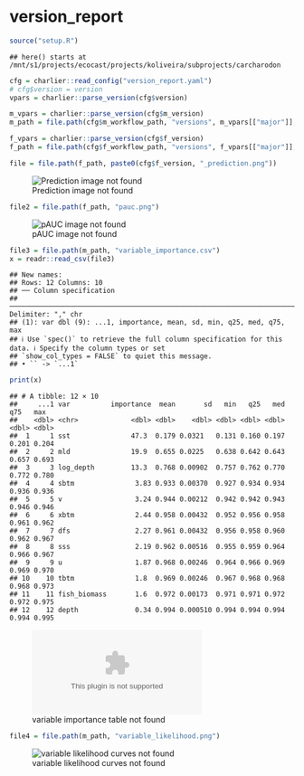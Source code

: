 version_report
================

``` r
source("setup.R")
```

    ## here() starts at /mnt/s1/projects/ecocast/projects/koliveira/subprojects/carcharodon

``` r
cfg = charlier::read_config("version_report.yaml")
# cfg$version = version
vpars = charlier::parse_version(cfg$version)

m_vpars = charlier::parse_version(cfg$m_version)
m_path = file.path(cfg$m_workflow_path, "versions", m_vpars[["major"]], m_vpars[["minor"]], cfg$m_version)

f_vpars = charlier::parse_version(cfg$f_version)
f_path = file.path(cfg$f_workflow_path, "versions", f_vpars[["major"]], f_vpars[["minor"]], cfg$f_version)
```

``` r
file = file.path(f_path, paste0(cfg$f_version, "_prediction.png"))
```

<figure>
<img
src="/mnt/s1/projects/ecocast/projects/koliveira/subprojects/carcharodon/workflows/forecast_workflow/versions/v01/000/v01.000.06/v01.000.06_prediction.png"
alt="Prediction image not found" />
<figcaption aria-hidden="true">Prediction image not found</figcaption>
</figure>

``` r
file2 = file.path(f_path, "pauc.png")
```

<figure>
<img
src="/mnt/s1/projects/ecocast/projects/koliveira/subprojects/carcharodon/workflows/forecast_workflow/versions/v01/000/v01.000.06/pauc.png"
alt="pAUC image not found" />
<figcaption aria-hidden="true">pAUC image not found</figcaption>
</figure>

``` r
file3 = file.path(m_path, "variable_importance.csv")
x = readr::read_csv(file3)
```

    ## New names:
    ## Rows: 12 Columns: 10
    ## ── Column specification
    ## ────────────────────────────────────────────────────────────────────────────────────── Delimiter: "," chr
    ## (1): var dbl (9): ...1, importance, mean, sd, min, q25, med, q75, max
    ## ℹ Use `spec()` to retrieve the full column specification for this data. ℹ Specify the column types or set
    ## `show_col_types = FALSE` to quiet this message.
    ## • `` -> `...1`

``` r
print(x)
```

    ## # A tibble: 12 × 10
    ##     ...1 var          importance  mean       sd   min   q25   med   q75   max
    ##    <dbl> <chr>             <dbl> <dbl>    <dbl> <dbl> <dbl> <dbl> <dbl> <dbl>
    ##  1     1 sst               47.3  0.179 0.0321   0.131 0.160 0.197 0.201 0.204
    ##  2     2 mld               19.9  0.655 0.0225   0.638 0.642 0.643 0.657 0.693
    ##  3     3 log_depth         13.3  0.768 0.00902  0.757 0.762 0.770 0.772 0.780
    ##  4     4 sbtm               3.83 0.933 0.00370  0.927 0.934 0.934 0.936 0.936
    ##  5     5 v                  3.24 0.944 0.00212  0.942 0.942 0.943 0.946 0.946
    ##  6     6 xbtm               2.44 0.958 0.00432  0.952 0.956 0.958 0.961 0.962
    ##  7     7 dfs                2.27 0.961 0.00432  0.956 0.958 0.960 0.962 0.967
    ##  8     8 sss                2.19 0.962 0.00516  0.955 0.959 0.964 0.966 0.967
    ##  9     9 u                  1.87 0.968 0.00246  0.964 0.966 0.969 0.969 0.970
    ## 10    10 tbtm               1.8  0.969 0.00246  0.967 0.968 0.968 0.968 0.973
    ## 11    11 fish_biomass       1.6  0.972 0.00173  0.971 0.971 0.972 0.972 0.975
    ## 12    12 depth              0.34 0.994 0.000510 0.994 0.994 0.994 0.994 0.995

<figure>
<embed
src="/mnt/s1/projects/ecocast/projects/koliveira/subprojects/carcharodon/workflows/modeling_workflow/versions/v01/000/v01.000.06/variable_importance.csv" />
<figcaption aria-hidden="true">variable importance table not
found</figcaption>
</figure>

``` r
file4 = file.path(m_path, "variable_likelihood.png")
```

<figure>
<img
src="/mnt/s1/projects/ecocast/projects/koliveira/subprojects/carcharodon/workflows/modeling_workflow/versions/v01/000/v01.000.06/variable_likelihood.png"
alt="variable likelihood curves not found" />
<figcaption aria-hidden="true">variable likelihood curves not
found</figcaption>
</figure>
